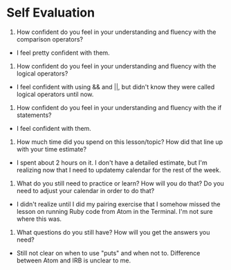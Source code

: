 # Self Evaluation

1. How confident do you feel in your understanding and fluency with the comparison operators?
* I feel pretty confident with them.

1. How confident do you feel in your understanding and fluency with the logical operators?
* I feel confident with using && and ||, but didn't know they were called logical operators until now.

1. How confident do you feel in your understanding and fluency with the if statements?
* I feel confident with them.

1. How much time did you spend on this lesson/topic? How did that line up with your time estimate?
* I spent about 2 hours on it. I don't have a detailed estimate, but I'm realizing now that I need to updatemy calendar for the rest of the week.

1. What do you still need to practice or learn? How will you do that? Do you need to adjust your calendar in order to do that?
* I didn't realize until I did my pairing exercise that I somehow missed the lesson on running Ruby code from Atom in the Terminal. I'm not sure where this was.

1. What questions do you still have? How will you get the answers you need?
* Still not clear on when to use "puts" and when not to. Difference between Atom and IRB is unclear to me. 
